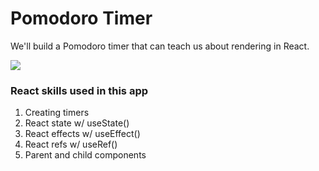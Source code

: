 # Pomodoro Timer

We'll build a Pomodoro timer that can teach us about rendering in React.

![](https://res.cloudinary.com/ds4fgq5uz/image/upload/v1665404485/68747470733a2f2f73636f7463682d7265732e636c6f7564696e6172792e636f6d2f766964656f2f75706c6f61642f76735f35302c646c5f3230302c655f6c6f6f702f76313539323335323036312f30315f2d5f706f6d6f646f726f5f7577616e31792e676966_zgjmqc.gif)

### React skills used in this app

<ol>
  <li>Creating timers</li>
  <li>React state w/ useState()</li>
  <li>React effects w/ useEffect()</li>
  <li>React refs w/ useRef()</li>
  <li>Parent and child components</li>
</ol>
